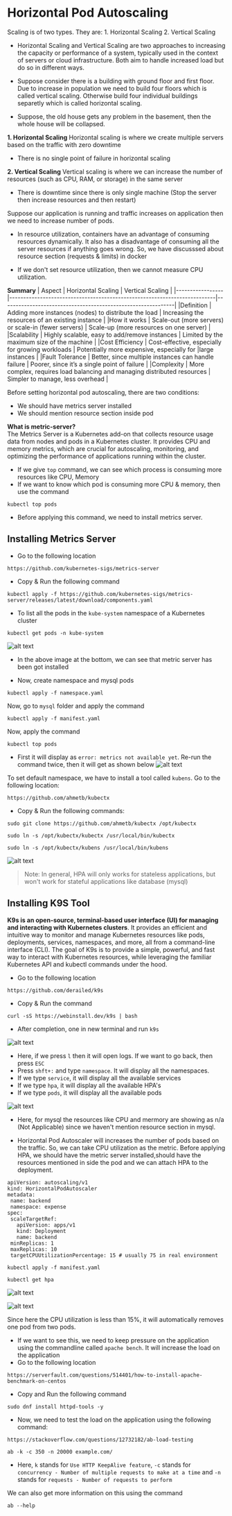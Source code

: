 # Horizontal Pod Autoscaling

Scaling is of two types. They are:
    1. Horizontal Scaling
    2. Vertical Scaling

- Horizontal Scaling and Vertical Scaling are two approaches to increasing the capacity or performance of a system, typically used in the context of servers or cloud infrastructure. Both aim to handle increased load but do so in different ways.

- Suppose consider there is a building with ground floor and first floor. Due to increase in population we need to build four floors which is called vertical scaling. Otherwise build four individual buildings separetly which is called horizontal scaling.

- Suppose, the old house gets any problem in the basement, then the whole house will be collapsed. 

**1. Horizontal Scaling**
Horizontal scaling is where we create multiple servers based on the traffic with zero downtime

- There is no single point of failure in horizontal scaling

**2. Vertical Scaling**
Vertical scaling is where we can increase the number of resources (such as CPU, RAM, or storage) in the same server

- There is downtime since there is only single machine (Stop the server then increase resources and then restart)

Suppose our application is running and traffic increases on application then we need to increase number of pods.

- In resource utilization, containers have an advantage of consuming resources dynamically. It also has a disadvantage of consuming all the server resources if anything goes wrong. So, we have discusssed about resource section (requests & limits) in docker

- If we don't set resource utilization, then we cannot measure CPU utilization.

**Summary**
|     Aspect      |                           Horizontal Scaling	                         |               Vertical Scaling                               |
|-----------------|--------------------------------------------------------------------------|--------------------------------------------------------------|
|Definition	      | Adding more instances (nodes) to distribute the load	                 | Increasing the resources of an existing instance             |
|How it works	  | Scale-out (more servers) or scale-in (fewer servers)	                 | Scale-up (more resources on one server)                      |
|Scalability	  | Highly scalable, easy to add/remove instances	                         | Limited by the maximum size of the machine                   |
|Cost Efficiency  |	Cost-effective, especially for growing workloads	                     | Potentially more expensive, especially for |large instances  |
|Fault Tolerance  |	Better, since multiple instances can handle failure	                     | Poorer, since it’s a single point of failure                 |
|Complexity	      | More complex, requires load balancing and managing distributed resources | Simpler to manage, less overhead                             |

 
 Before setting horizontal pod autoscaling, there are two conditions:
 * We should have metrics server installed 
 * We should mention resource section inside pod

**What is metric-server?** <br>
The Metrics Server is a Kubernetes add-on that collects resource usage data from nodes and pods in a Kubernetes cluster. It provides CPU and memory metrics, which are crucial for autoscaling, monitoring, and optimizing the performance of applications running within the cluster.

- If we give `top` command, we can see which process is consuming more resources like CPU, Memory
- If we want to know which pod is consuming more CPU & memory, then use the command 
```
kubectl top pods
```
- Before applying this command, we need to install metrics server.

## Installing Metrics Server

- Go to the following location
```
https://github.com/kubernetes-sigs/metrics-server
```
- Copy & Run the following command
```
kubectl apply -f https://github.com/kubernetes-sigs/metrics-server/releases/latest/download/components.yaml
```
- To list all the pods in the `kube-system` namespace of a Kubernetes cluster
```
kubectl get pods -n kube-system
```
![alt text](images/kube-system.png)

- In the above image at the bottom, we can see that metric server has been got installed

- Now, create namespace and mysql pods
```
kubectl apply -f namespace.yaml
```
Now, go to `mysql` folder and apply the command
```
kubectl apply -f manifest.yaml
```

Now, apply the command
```
kubectl top pods
```
- First it will display as `error: metrics not available yet`. Re-run the command twice, then it will get as shown below
![alt text](images/kubectl-top-pods.png)

To set default namespace, we have to install a tool called `kubens`. Go to the following location:
```
https://github.com/ahmetb/kubectx
```
- Copy & Run the following commands:
```
sudo git clone https://github.com/ahmetb/kubectx /opt/kubectx
```
```
sudo ln -s /opt/kubectx/kubectx /usr/local/bin/kubectx
```
```
sudo ln -s /opt/kubectx/kubens /usr/local/bin/kubens
```

![alt text](images/kubens.png)


> Note: In general, HPA will only works for stateless applications, but won't work for stateful applications like database (mysql)

## Installing K9S Tool

**K9s is an open-source, terminal-based user interface (UI) for managing and interacting with Kubernetes clusters**. It provides an efficient and intuitive way to monitor and manage Kubernetes resources like pods, deployments, services, namespaces, and more, all from a command-line interface (CLI). The goal of K9s is to provide a simple, powerful, and fast way to interact with Kubernetes resources, while leveraging the familiar Kubernetes API and kubectl commands under the hood.

- Go to the following location
```
https://github.com/derailed/k9s
```
- Copy & Run the command
```
curl -sS https://webinstall.dev/k9s | bash
```
- After completion, one in new terminal and run `k9s`

![alt text](images/k9s.png)

- Here, if we press `l` then it will open logs. If we want to go back, then press `ESC`
- Press `shft+:` and type `namespace`. It will display all the namespaces.
- If we type `service`, it will display all the available services
- If we type `hpa`, it will display all the available HPA's
- If we type `pods`, it will display all the available pods

![alt text](images/k9s-mysql.png)
- Here, for mysql the resources like CPU and mermory are showing as n/a (Not Applicable) since we haven't mention resource section in mysql.







- Horizontal Pod Autoscaler will increases the number of pods based on the traffic. So, we can take CPU utilization as the metric. Before applying HPA, we should have the metric server installed,should have the resources mentioned in side the pod and we can attach HPA to the deployment. 

```
apiVersion: autoscaling/v1
kind: HorizontalPodAutoscaler
metadata:
 name: backend
 namespace: expense
spec:
 scaleTargetRef:
   apiVersion: apps/v1
   kind: Deployment
   name: backend
 minReplicas: 1
 maxReplicas: 10
 targetCPUUtilizationPercentage: 15 # usually 75 in real environment
```
```
kubectl apply -f manifest.yaml
```
```
kubectl get hpa
```
![alt text](images/get-hpa.png)

![alt text](images/hpa-15%.png)

Since here the CPU utilization is less than 15%, it will automatically removes one pod from two pods.

- If we want to see this, we need to keep pressure on the application using the commandline called `apache bench`. It will increase the load on the application
- Go to the following location
```
https://serverfault.com/questions/514401/how-to-install-apache-benchmark-on-centos
```
- Copy and Run the following command
```
sudo dnf install httpd-tools -y
```
- Now, we need to test the load on the application using the following command:
```
https://stackoverflow.com/questions/12732182/ab-load-testing
```
```
ab -k -c 350 -n 20000 example.com/
```
- Here, `k` stands for `Use HTTP KeepAlive feature`, `-c` stands for `concurrency - Number of multiple requests to make at a time` and `-n` stands for `requests - Number of requests to perform`

We can also get more information on this using the command 
```
ab --help
```














